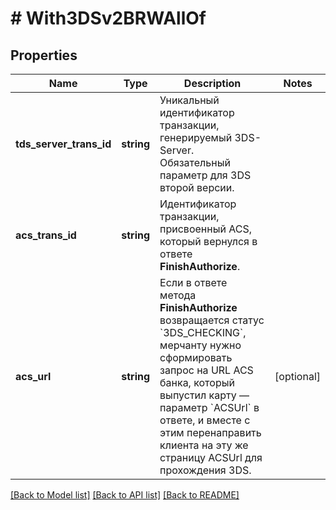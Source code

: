 # # With3DSv2BRWAllOf

## Properties

Name | Type | Description | Notes
------------ | ------------- | ------------- | -------------
**tds_server_trans_id** | **string** | Уникальный идентификатор транзакции, генерируемый 3DS-Server. Обязательный параметр для 3DS второй версии. |
**acs_trans_id** | **string** | Идентификатор транзакции, присвоенный ACS, который вернулся в ответе **FinishAuthorize**. |
**acs_url** | **string** | Если в ответе метода **FinishAuthorize** возвращается статус &#x60;3DS_CHECKING&#x60;,  мерчанту нужно сформировать запрос на URL ACS банка,  который выпустил карту — параметр &#x60;ACSUrl&#x60; в ответе, и вместе с этим перенаправить клиента на эту же страницу ACSUrl для прохождения 3DS. | [optional]

[[Back to Model list]](../../README.md#models) [[Back to API list]](../../README.md#endpoints) [[Back to README]](../../README.md)
